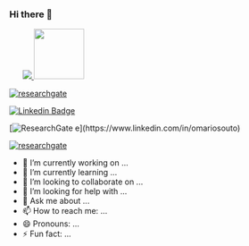 ### Hi there 👋


<ul>
<a href ='https://www.linkedin.com/in/lucas-gomes-43ba57170/'>
  <img src="https://img.shields.io/badge/linkedin-%230077B5.svg?&style=for-the-badge&logo=linkedin&logoColor=white" />
</a>
  <img width = 90 max-length = '100%' src = />
<a>
  </ul>
  
  [![researchgate](https://img.shields.io/badge/v1?label=researchgates&style=flat-square&logo=researchgate)](https://www.researchgate.net/project/Systematic-and-efficient-theoretical-investigations-of-metal-organic-frameworks-MOFs)
 
[![Linkedin Badge](https://img.shields.io/badge/-LinkedIn-blue?style=flat-square&logo=Linkedin&logoColor=white&link=https://www.linkedin.com/in/omariosouto)](https://www.linkedin.com/in/omariosouto)

[![ResearchGate e]('https://lh3.googleusercontent.com/proxy/PqP-u_SdYce-Jq44hpeTh_PhCYD6BLF1RgLpAtoGjKwC7UQZCWQJio2HA6xzOjR8MPyCQL9eDIdGnq5U9STBrgys9u29AB-JKAnlVkKxJHW7vM4-uwcFho9snZ1E3gqW6K9sp9J0T30pvMMQbV0')](https://www.linkedin.com/in/omariosouto)


[![researchgate](https://img.shields.io/static/v1?label=researchgate&style=social&logo=researchgate)](https://www.researchgate.net/project/Systematic-and-efficient-theoretical-investigations-of-metal-organic-frameworks-MOFs) 
  
- 🔭 I’m currently working on ...
- 🌱 I’m currently learning ...
- 👯 I’m looking to collaborate on ...
- 🤔 I’m looking for help with ...
- 💬 Ask me about ...
- 📫 How to reach me: ...
- 😄 Pronouns: ...
- ⚡ Fun fact: ...

